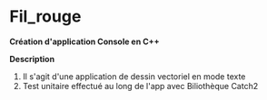 # Fil_rouge

**Création d'application Console en C++**


**Description**
1. Il s'agit d'une application de dessin vectoriel en mode texte 
2. Test unitaire effectué au long de l'app avec Biliothèque Catch2